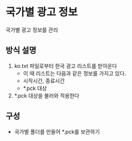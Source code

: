 # 국가별 광고 정보
국가별 광고 정보를 관리

## 방식 설명
1. ko.txt 파일로부터 한국 광고 리스트를 받아온다
   -  이 때 리스트는 다음과 같은 정보를 가지고 있다.
   -  시작시간, 종료시간
   -  *.pck 대상
2. *.pck 대상을 불러와 적용한다

## 구성
- 국가별 폴더를 만들어 *.pck를 보관하기